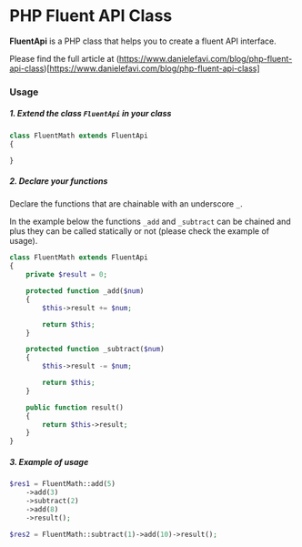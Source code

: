# PHP Fluent API Class

**FluentApi** is a PHP class that helps you to create a fluent API interface.

Please find the full article at (https://www.danielefavi.com/blog/php-fluent-api-class)[https://www.danielefavi.com/blog/php-fluent-api-class]

### Usage

##### 1. Extend the class `FluentApi` in your class

```php
class FluentMath extends FluentApi
{

}
```

##### 2. Declare your functions

Declare the functions that are chainable with an underscore `_`.

In the example below the functions `_add` and `_subtract` can be chained and plus they can be called statically or not (please check the example of usage).

```php
class FluentMath extends FluentApi
{
    private $result = 0;

    protected function _add($num)
    {
        $this->result += $num;

        return $this;
    }

    protected function _subtract($num)
    {
        $this->result -= $num;

        return $this;
    }

    public function result()
    {
        return $this->result;
    }
}
```

##### 3. Example of usage

```php
$res1 = FluentMath::add(5)
    ->add(3)
    ->subtract(2)
    ->add(8)
    ->result();

$res2 = FluentMath::subtract(1)->add(10)->result();
```

